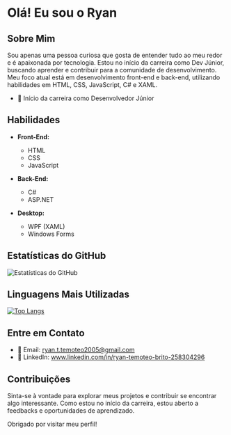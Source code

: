 # Olá! Eu sou o Ryan

## Sobre Mim

Sou apenas uma pessoa curiosa que gosta de entender tudo ao meu redor e é apaixonada por tecnologia. Estou no início da carreira como Dev Júnior, buscando aprender e contribuir para a comunidade de desenvolvimento. Meu foco atual está em desenvolvimento front-end e back-end, utilizando habilidades em HTML, CSS, JavaScript, C# e XAML.

- 💼 Início da carreira como Desenvolvedor Júnior

## Habilidades

- **Front-End:**
  - HTML
  - CSS
  - JavaScript

- **Back-End:**
  - C#
  - ASP.NET

- **Desktop:**
  - WPF (XAML)
  - Windows Forms

## Estatísticas do GitHub

![Estatísticas do GitHub](https://github-readme-stats.vercel.app/api?username=Ryan-Temoteo&show_icons=true&count_private=true&hide=contribs,prs&theme=dark)

## Linguagens Mais Utilizadas

[![Top Langs](https://github-readme-stats.vercel.app/api/top-langs/?username=Ryan-Temoteo&layout=compact&theme=dark)](https://github.com/Ryan-Temoteo)

## Entre em Contato

- 📧 Email: ryan.t.temoteo2005@gmail.com
- 💼 LinkedIn: www.linkedin.com/in/ryan-temoteo-brito-258304296

## Contribuições

Sinta-se à vontade para explorar meus projetos e contribuir se encontrar algo interessante. Como estou no início da carreira, estou aberto a feedbacks e oportunidades de aprendizado.

Obrigado por visitar meu perfil!
